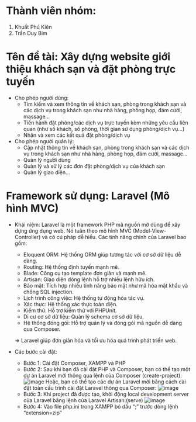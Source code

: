 # Thành viên nhóm:
1. Khuất Phú Kiên
2. Trần Duy Bim

# Tên đề tài: Xây dựng website giới thiệu khách sạn và đặt phòng trực tuyến

* Cho phép người dùng:
  - Tìm kiếm và xem thông tin về khách sạn, phòng trong khách sạn và các dịch vụ trong khách
sạn như nhà hàng, phòng họp, đám cưới, massage...
  - Tiến hành đặt phòng/các dịch vụ trực tuyến kèm những yêu cầu liên quan (như số khách, số
phòng, thời gian sử dụng phòng/dịch vụ...)
  - Nhận và xem các kết quả đặt phòng/dịch vụ
* Cho phép người quản lý:
  - Cập nhật thông tin về khách sạn, phòng trong khách sạn và các dịch vụ trong khách sạn như
nhà hàng, phòng họp, đám cưới, massage...
  - Quản lý người dùng
  - Quản lý và xử lý các đơn đặt phòng/dịch vụ của khách sạn
  - Quản lý giao diện...

# Framework sử dụng: Laravel (Mô hình MVC)
* Khái niệm: Laravel là một framework PHP mã nguồn mở dùng để xây dựng ứng dụng web. Nó tuân theo mô hình MVC (Model-View-Controller) và có cú pháp dễ hiểu. Các tính năng chính của Laravel bao gồm:
  - Eloquent ORM: Hệ thống ORM giúp tương tác với cơ sở dữ liệu dễ dàng.
  - Routing: Hệ thống định tuyến mạnh mẽ.
  - Blade: Công cụ tạo template đơn giản và mạnh mẽ.
  - Artisan: Giao diện dòng lệnh hỗ trợ nhiều lệnh hữu ích.
  - Bảo mật: Tích hợp nhiều tính năng bảo mật như mã hóa mật khẩu và chống SQL injection.
  - Lịch trình công việc: Hệ thống tự động hóa tác vụ.
  - Xác thực: Hệ thống xác thực toàn diện.
  - Kiểm thử: Hỗ trợ kiểm thử với PHPUnit.
  - Di cư cơ sở dữ liệu: Quản lý schema cơ sở dữ liệu.
  - Hệ thống đóng gói: Hỗ trợ quản lý và đóng gói mã nguồn dễ dàng qua Composer.
  
  => Laravel giúp đơn giản hóa và tối ưu hóa quá trình phát triển web.
* Các bước cài đặt:
  - Bước 1: Cài đặt Composer, XAMPP và PHP
  - Bước 2: Sau khi bạn đã cài đặt PHP và Composer, bạn có thể tạo một dự án Laravel mới thông qua lệnh của Composer (create-project):
    ![image](https://github.com/KhuatKien/WebNangCao-Nhom15/assets/91423106/20fb211a-8ec1-44ee-98d7-6832ef752494)
    Hoặc, bạn có thể tạo các dự án Laravel mới bằng cách cài đặt toàn cầu trình cài đặt Laravel thông qua Composer:
    ![image](https://github.com/KhuatKien/WebNangCao-Nhom15/assets/91423106/c0e23220-d5d7-4b5b-abe0-66f16ddd9405)
  - Bước 3: Khi project đã được tạo, khởi động local development server của Laravel bằng lệnh của Laravel Artisan:(serve)
    ![image](https://github.com/KhuatKien/WebNangCao-Nhom15/assets/91423106/64b93d21-f12d-4ead-9475-0da72a3d5144)
  - Bước 4: Vào file php.ini trong XAMPP bỏ dấu “;” trước dòng lệnh “extension=zip”
